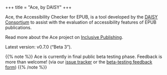 +++
title = "Ace, by DAISY"
+++

Ace, the Accessibility Checker for EPUB, is a tool developed by the [DAISY Consortium](http://daisy.org) to assist with the evaluation of accessibility features of EPUB publications.

Read more about the Ace project on [Inclusive Publishing](http://inclusivepublishing.org/ace).

Latest version: v0.7.0 (“Beta 3”).

{{% note %}}
Ace is currently in final public beta testing phase. Feedback is more than welcome! (via our [issue tracker](https://github.com/daisy/ace/issues/new) or the [beta-testing feedback form](https://www.surveymonkey.co.uk/r/YQ2MRRP))
{{% /note %}}
